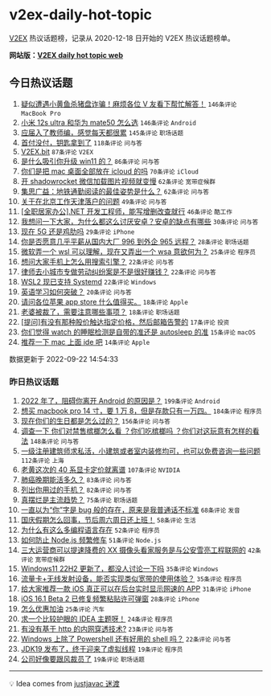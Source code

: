 # v2ex-daily-hot-topic

[V2EX](https://www.v2ex.com/) 热议话题榜，记录从 2020-12-18 日开始的 V2EX 热议话题榜单。

**网站版：[V2EX daily hot topic web](https://boojack.github.io/v2ex-daily-hot-topic-web/)**

## 今日热议话题

<!-- TODAY BEGIN -->

1. [疑似遭遇小黄鱼杀猪盘诈骗！麻烦各位 V 友看下帮忙解答！](https://www.v2ex.com/t/882020) `146条评论` `MacBook Pro`
1. [小米 12s ultra 和华为 mate50 怎么选](https://www.v2ex.com/t/882053) `146条评论` `Android`
1. [应届入了教师编，感觉每天都很累](https://www.v2ex.com/t/882102) `145条评论` `职场话题`
1. [首付没付，钥匙拿到了](https://www.v2ex.com/t/882021) `118条评论` `问与答`
1. [V2EX.bit](https://www.v2ex.com/t/882082) `87条评论` `V2EX`
1. [是什么吸引你升级 win11 的？](https://www.v2ex.com/t/882017) `86条评论` `问与答`
1. [你们是把 mac 桌面全部放在 icloud 的吗](https://www.v2ex.com/t/882126) `70条评论` `iCloud`
1. [开 shadowrocket 微信加载图片视频就变慢](https://www.v2ex.com/t/882023) `62条评论` `宽带症候群`
1. [集思广益：地铁通勤阅读的最佳姿势是什么？](https://www.v2ex.com/t/882070) `62条评论` `问与答`
1. [关于在北京工作天津落户的问题](https://www.v2ex.com/t/882069) `49条评论` `问与答`
1. [[全职居家办公].NET 开发工程师，能写增删改查就行](https://www.v2ex.com/t/882039) `46条评论` `酷工作`
1. [我想问一下大家，为什么都这么讨厌安卓？安卓的缺点有哪些](https://www.v2ex.com/t/882163) `30条评论` `问与答`
1. [现在 5G 还是鸡肋吗](https://www.v2ex.com/t/882178) `29条评论` `iPhone`
1. [你是否愿意几乎平薪从国内大厂 996 到外企 965 远程？](https://www.v2ex.com/t/882172) `28条评论` `职场话题`
1. [微软弄一个 wsl 可以理解，现在又弄出一个 wsa 意欲何为？](https://www.v2ex.com/t/882207) `25条评论` `程序员`
1. [想问大家手机上怎么用搜索引擎？](https://www.v2ex.com/t/882191) `22条评论` `问与答`
1. [律师去小城市专做劳动纠纷案是不是很好赚钱？](https://www.v2ex.com/t/882155) `22条评论` `问与答`
1. [WSL2 现已支持 Systemd](https://www.v2ex.com/t/882117) `22条评论` `Windows`
1. [英语学习如何突破？](https://www.v2ex.com/t/882166) `20条评论` `问与答`
1. [请问各位苹果 app store 什么值得买。](https://www.v2ex.com/t/882154) `18条评论` `Apple`
1. [老婆被裁了，需要注意哪些事项？](https://www.v2ex.com/t/882077) `18条评论` `职场话题`
1. [[提问]有没有那种股价触达指定价格，然后邮箱告警的](https://www.v2ex.com/t/882125) `17条评论` `投资`
1. [你们觉得 watch 的睡眠检测是自带的准还是 autosleep 的准](https://www.v2ex.com/t/882123) `15条评论` `macOS`
1. [推荐一下 mac 上面 ide 吧](https://www.v2ex.com/t/882050) `14条评论` `Apple`

数据更新于 2022-09-22 14:54:33

<!-- TODAY END -->

### 昨日热议话题

<!-- YESTERDAY BEGIN -->

1. [2022 年了，阻碍你离开 Android 的原因是？](https://www.v2ex.com/t/881790) `199条评论` `Android`
1. [想买 macbook pro 14 寸，要 1 万 8，但是存款只有一万四。](https://www.v2ex.com/t/881852) `184条评论` `程序员`
1. [现在你们的生日都是怎么过的？](https://www.v2ex.com/t/881820) `156条评论` `问与答`
1. [调查一下 你们对禁售槟榔怎么看 ？你们吃槟榔吗 ？你们对这玩意有怎样的看法](https://www.v2ex.com/t/881832) `148条评论` `问与答`
1. [一级注册建筑师求私活，小建筑或者室内装修均可，也可以免费咨询一些问题](https://www.v2ex.com/t/881735) `112条评论` `上海`
1. [老黄这次的 40 系显卡定价就离谱](https://www.v2ex.com/t/881739) `107条评论` `NVIDIA`
1. [肺癌晚期能活多久？](https://www.v2ex.com/t/881757) `83条评论` `问与答`
1. [列出你用过的手机？](https://www.v2ex.com/t/881926) `82条评论` `问与答`
1. [真摆烂是主流趋势？](https://www.v2ex.com/t/881792) `75条评论` `职场话题`
1. [一直以为“你”字是 bug 般的存在，原来是我普通话不标准](https://www.v2ex.com/t/881879) `68条评论` `发音`
1. [国庆假期怎么回事，节后周六周日还上班！](https://www.v2ex.com/t/881786) `58条评论` `生活`
1. [为什么有这么多编程语言存在](https://www.v2ex.com/t/881829) `52条评论` `程序员`
1. [如何防止 Node.js 频繁修车](https://www.v2ex.com/t/881929) `51条评论` `Node.js`
1. [三大运营商可以提速降费的 XX 摄像头看家服务是与公安雪亮工程联网的](https://www.v2ex.com/t/881968) `42条评论` `宽带症候群`
1. [Windows11 22H2 更新了，都没人讨论一下吗](https://www.v2ex.com/t/881902) `35条评论` `Windows`
1. [流量卡+无线发射设备，能否实现类似宽带的使用体验？](https://www.v2ex.com/t/881876) `35条评论` `程序员`
1. [给大家推荐一款 iOS 真正可以在后台实时显示网速的 APP](https://www.v2ex.com/t/881823) `31条评论` `iPhone`
1. [iOS 16.1 Beta 2 已修复频繁粘贴许可弹窗](https://www.v2ex.com/t/881736) `28条评论` `iPhone`
1. [怎么优惠加油](https://www.v2ex.com/t/881915) `25条评论` `汽车`
1. [求一个比较护眼的 IDEA 主题呀！](https://www.v2ex.com/t/881862) `24条评论` `程序员`
1. [有没有基于 http 的内网穿透技术?](https://www.v2ex.com/t/881734) `23条评论` `问与答`
1. [Windows 上除了 Powershell 还有好用的 shell 吗？](https://www.v2ex.com/t/881741) `22条评论` `问与答`
1. [JDK19 发布了，终于迎来了虚拟线程](https://www.v2ex.com/t/881930) `19条评论` `程序员`
1. [公司好像要跟风裁员了](https://www.v2ex.com/t/881912) `19条评论` `职场话题`

<!-- YESTERDAY END -->

---

💡 Idea comes from [justjavac 迷渡](https://github.com/justjavac/)
